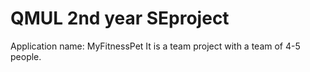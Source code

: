 # QMUL 2nd year SEproject
Application name: MyFitnessPet
It is a team project with a team of 4-5 people.
